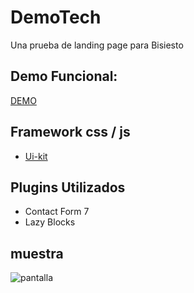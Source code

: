 # DemoTech
 Una prueba de landing page para Bisiesto

## Demo Funcional:
[DEMO](http://delsol.design/demotech)

## Framework css / js
- [Ui-kit](https://getuikit.com/docs/visibility)

## Plugins Utilizados
- Contact Form 7
- Lazy Blocks

## muestra
![pantalla](http://delsol.design/demotech/pantalla.jpg)
